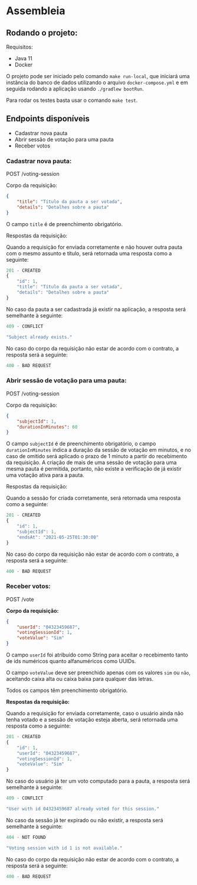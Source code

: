 # Assembleia
## Rodando o projeto:

Requisitos:

- Java 11
- Docker

O projeto pode ser iniciado pelo comando `make run-local`, que iniciará uma instância do banco de dados utilizando o arquivo `docker-compose.yml` e em seguida rodando a aplicação usando `./gradlew bootRun`.

Para rodar os testes basta usar o comando `make test`.

## Endpoints disponíveis

- Cadastrar nova pauta
- Abrir sessão de votação para uma pauta
- Receber votos

### Cadastrar nova pauta:

POST /voting-session

Corpo da requisição:

```json
{
	"title": "Título da pauta a ser votada",
	"details": "Detalhes sobre a pauta"
}
```

O campo `title` é de preenchimento obrigatório.

Respostas da requisição:

Quando a requisição for enviada corretamente e não houver outra pauta com o mesmo assunto e título, será retornada uma resposta como a seguinte:

```jsx
201 - CREATED
{
	"id": 1,
	"title": "Título da pauta a ser votada",
	"details": "Detalhes sobre a pauta"
}
```

No caso da pauta a ser cadastrada já existir na aplicação, a resposta será semelhante à seguinte:

```jsx
409 - CONFLICT

"Subject already exists."
```

No caso do corpo da requisição não estar de acordo com o contrato, a resposta será a seguinte:

```jsx
400 - BAD REQUEST
```

### Abrir sessão de votação para uma pauta:

POST /voting-session

Corpo da requisição:

```json
{
	"subjectId": 1,
	"durationInMinutes": 60
}
```

O campo `subjectId` é de preenchimento obrigatório, o campo `durationInMinutes` indica a duração da sessão de votação em minutos, e no caso de omitido será aplicado o prazo de 1 minuto a partir do recebimento da requisição. A criação de mais de uma sessão de votação para uma mesma pauta é permitida, portanto, não existe a verificação de já existir uma votação ativa para a pauta.

Respostas da requisição:

Quando a sessão for criada corretamente, será retornada uma resposta como a seguinte:

```jsx
201 - CREATED
{
	"id": 1,
	"subjectId": 1,
	"endsAt": "2021-05-25T01:30:00"
}
```

No caso do corpo da requisição não estar de acordo com o contrato, a resposta será a seguinte:

```jsx
400 - BAD REQUEST
```

### Receber votos:

POST /vote

**Corpo da requisição:**

```json
{
	"userId": "04323459687",
	"votingSessionId": 1,
	"voteValue": "Sim"
}
```

O campo `userId` foi atribuído como String para aceitar o recebimento tanto de ids numéricos quanto alfanuméricos como UUIDs.

O campo `voteValue` deve ser preenchido apenas com os valores `sim` ou `não`, aceitando caixa alta ou caixa baixa para qualquer das letras.

Todos os campos têm preenchimento obrigatório.

**Respostas da requisição:**

Quando a requisição for enviada corretamente, caso o usuário ainda não tenha votado e a sessão de votação esteja aberta, será retornada uma resposta como a seguinte:


```jsx
201 - CREATED
{
	"id": 1,
	"userId": "04323459687",
	"votingSessionId": 1,
	"voteValue": "Sim"
}
```

No caso do usuário já ter um voto computado para a pauta, a resposta será semelhante à seguinte:

```jsx
409 - CONFLICT

"User with id 04323459687 already voted for this session."
```

No caso da sessão já ter expirado ou não existir, a resposta será semelhante à seguinte:

```jsx
404 - NOT FOUND

"Voting session with id 1 is not available."
```

No caso do corpo da requisição não estar de acordo com o contrato, a resposta será a seguinte:

```jsx
400 - BAD REQUEST
```